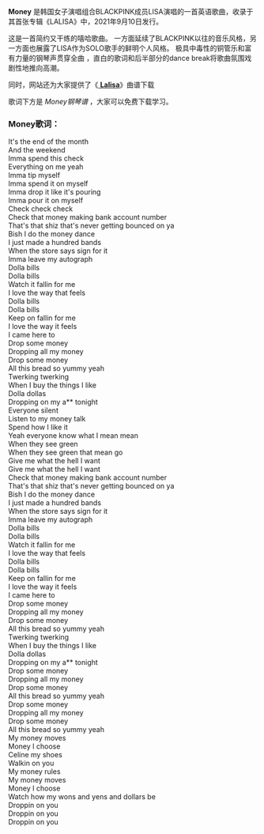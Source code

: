 

**Money** 是韩国女子演唱组合BLACKPINK成员LISA演唱的一首英语歌曲，收录于其首张专辑《LALISA》中，2021年9月10日发行。

这是一首简约又干练的嘻哈歌曲。 一方面延续了BLACKPINK以往的音乐风格，另一方面也展露了LISA作为SOLO歌手的鲜明个人风格。
极具中毒性的铜管乐和富有力量的钢琴声贯穿全曲 ，直白的歌词和后半部分的dance break将歌曲氛围戏剧性地推向高潮。

同时，网站还为大家提供了《[ **Lalisa**](Music-13511-Lalisa-Lisa.html "Lalisa")》曲谱下载

歌词下方是 _Money钢琴谱_ ，大家可以免费下载学习。

### Money歌词：

It's the end of the month  
And the weekend  
Imma spend this check  
Everything on me yeah  
Imma tip myself  
Imma spend it on myself  
Imma drop it like it's pouring  
Imma pour it on myself  
Check check check  
Check that money making bank account number  
That's that shiz that's never getting bounced on ya  
Bish I do the money dance  
I just made a hundred bands  
When the store says sign for it  
Imma leave my autograph  
Dolla bills  
Dolla bills  
Watch it fallin for me  
I love the way that feels  
Dolla bills  
Dolla bills  
Keep on fallin for me  
I love the way it feels  
I came here to  
Drop some money  
Dropping all my money  
Drop some money  
All this bread so yummy yeah  
Twerking twerking  
When I buy the things I like  
Dolla dollas  
Dropping on my a** tonight  
Everyone silent  
Listen to my money talk  
Spend how I like it  
Yeah everyone know what I mean mean  
When they see green  
When they see green that mean go  
Give me what the hell I want  
Give me what the hell I want  
Check that money making bank account number  
That's that shiz that's never getting bounced on ya  
Bish I do the money dance  
I just made a hundred bands  
When the store says sign for it  
Imma leave my autograph  
Dolla bills  
Dolla bills  
Watch it fallin for me  
I love the way that feels  
Dolla bills  
Dolla bills  
Keep on fallin for me  
I love the way it feels  
I came here to  
Drop some money  
Dropping all my money  
Drop some money  
All this bread so yummy yeah  
Twerking twerking  
When I buy the things I like  
Dolla dollas  
Dropping on my a** tonight  
Drop some money  
Dropping all my money  
Drop some money  
All this bread so yummy yeah  
Drop some money  
Dropping all my money  
Drop some money  
All this bread so yummy yeah  
My money moves  
Money I choose  
Celine my shoes  
Walkin on you  
My money rules  
My money moves  
Money I choose  
Watch how my wons and yens and dollars be  
Droppin on you  
Droppin on you  
Droppin on you

